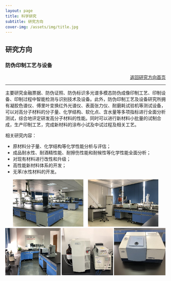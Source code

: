```yaml
---
layout: page
title: 科学研究
subtitle: 研究方向
cover-img: /assets/img/title.jpg
---
```

<!--
 * @Author: Conghao Wong
 * @Date: 2023-03-08 19:13:03
 * @LastEditors: Conghao Wong
 * @LastEditTime: 2023-03-12 19:10:16
 * @Description: file content
 * @Github: https://cocoon2wong.github.io
 * Copyright 2023 Conghao Wong, All Rights Reserved.
-->

<link rel="stylesheet" type="text/css" href="/assets/css/user.css">

## 研究方向

<div class="t_grid_back">
    <div>
        <h3>防伪印制工艺与设备</h3>
    </div>
    <div align="right">
        <a class="btn btn-info btn-lg get-started-btn btn_dark" href="/researchs/researchs_index">返回研究方向首页</a>
    </div>
</div>

---

主要研究金融票据、防伪证照、防伪标识多光谱多模态防伪成像印制工艺、印制设备、印制过程中智能检测与识别技术及设备。此外，防伪印制工艺及设备研究所拥有凝胶色谱仪、傅里叶变换红外光谱仪、表面张力仪、耐磨耗试验机等测试设备，可以对高分子材料的分子量、化学结构、软化点、含水量等多项指标进行全面分析测试，综合地评定研发高分子材料的性能。同时可以进行新材料小批量的试制合成，生产印制工艺，完成新材料的涂布小试及中试过程及相关工艺。

相关研究内容：
- 原材料分子量、化学结构等化学性能分析与评估；
- 成品耐水性、耐酒精性能、耐擦伤性能和耐候性等化学性能全面分析；
- 对现有材料进行改性和升级；
- 高性能新材料体系的开发；
- 无苯/水性材料的开发。

<div align="center">
    <img style="height: 150px;" src="/assets/img/researchs/3/image001.png">
    <img style="height: 150px;" src="/assets/img/researchs/3/image002.png">
</div> 
